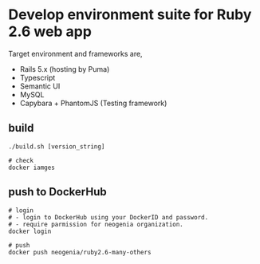 # Develop environment suite for Ruby 2.6 web app

Target environment and frameworks are,
- Rails 5.x (hosting by Puma)
- Typescript
- Semantic UI
- MySQL
- Capybara + PhantomJS (Testing framework)

## build

```
./build.sh [version_string]

# check
docker iamges
```

## push to DockerHub

```
# login
# - login to DockerHub using your DockerID and password.
# - require parmission for neogenia organization.
docker login

# push
docker push neogenia/ruby2.6-many-others
```

